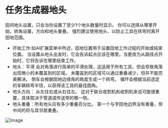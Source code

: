 # 任务生成器地头


田间地头设置，只会当你设置了至少1个地头数量时显示。
你可以选择从哪里开始，转角设置，方向和地头重叠。
强烈建议使用地头，以防止工具在转弯时离开田地范围。



- 开始工作:如AI扩展菜单中所述，田地位置用于设置田地工作过程的开始或结束位置。
当设置从地头出发时，它会告诉起点应该在哪里。当更改为从路径点开始时，它将告诉在哪里结束工作。
- 地头：平滑 会对角落进行简单的平滑处理，这适用于所有工具，但会导致角落出现微小的未覆盖到的区域。 
未覆盖到的区域可以通过重叠减少，但并不能完美解决。  倒车会根据田地边缘角的角度生成一个转弯。 
循环会根据当前选定的车辆转弯半径，以获得该工具的最佳圆角。 
- 地头方向： 从左往右或从右往左。 这对于联合收割机和收割机来说可能很重要，具体取决于管道或传送带的哪一侧。 
- 地头重叠：所有地头应有多少重叠百分比。 第一个与字田地边界没有重叠，但中间的将与其邻居重叠。


![Image](/home/runner/work/CourseplayHelp/CourseplayHelp/sharproundcorner_0_0_330_130.png)

